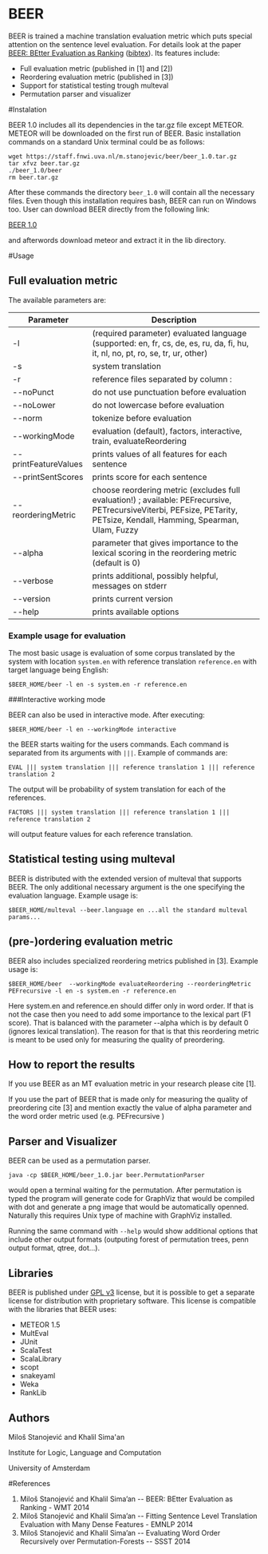 BEER
==========

BEER is trained a machine translation evaluation metric which puts special attention on the sentence level evaluation. For details look at the paper  [BEER: BEtter Evaluation as Ranking](http://www.statmt.org/wmt14/pdf/W14-3354.pdf) ([bibtex](http://www.statmt.org/wmt14/bib/W14-3354.bib)). Its features include:

* Full evaluation metric (published in [1] and [2])
* Reordering evaluation metric (published in [3])
* Support for statistical testing trough multeval
* Permutation parser and visualizer

#Instalation

BEER 1.0 includes all its dependencies in the tar.gz file except METEOR. METEOR will be downloaded on the first run of BEER. Basic installation commands on a standard Unix terminal could be as follows:

    wget https://staff.fnwi.uva.nl/m.stanojevic/beer/beer_1.0.tar.gz
    tar xfvz beer.tar.gz
    ./beer_1.0/beer
    rm beer.tar.gz

After these commands the directory `beer_1.0` will contain all the necessary files. Even though this installation requires bash, BEER can run on Windows too. User can download BEER directly from the following link:

[BEER 1.0](https://staff.fnwi.uva.nl/m.stanojevic/beer/beer_1.0.tar.gz)

and afterwords download meteor and extract it in the lib directory.

#Usage

## Full evaluation metric

The available parameters are:

Parameter  | Description
------------- | -------------
-l                                 | (required parameter) evaluated language (supported: en, fr, cs, de, es, ru, da, fi, hu, it, nl, no, pt, ro, se, tr, ur, other)
-s                                | system translation
-r                                | reference files separated by column :
--noPunct                    | do not use punctuation before evaluation
--noLower                  | do not lowercase before evaluation
--norm                        | tokenize before evaluation
--workingMode           | evaluation (default), factors, interactive, train, evaluateReordering
--printFeatureValues | prints values of all features for each sentence
--printSentScores      | prints score for each sentence
--reorderingMetric      | choose reordering metric (excludes full evaluation!) ; available: PEFrecursive, PETrecursiveViterbi, PEFsize, PETarity, PETsize, Kendall, Hamming, Spearman, Ulam, Fuzzy
--alpha                 | parameter that gives importance to the lexical scoring in the reordering metric (default is 0)
--verbose                    | prints additional, possibly helpful, messages on stderr
--version                     | prints current version
--help                          | prints available options

### Example usage for evaluation

The most basic usage is evaluation of some corpus translated by the system with location `system.en` with reference translation `reference.en` with target language being English:

    $BEER_HOME/beer -l en -s system.en -r reference.en

###Interactive working mode

BEER can also be used in interactive mode. After executing:

    $BEER_HOME/beer -l en --workingMode interactive

the BEER starts waiting for the users commands. Each command is separated from its arguments with `|||`. Example of commands are:

    EVAL ||| system translation ||| reference translation 1 ||| reference translation 2

The output will be probability of system translation for each of the references.

    FACTORS ||| system translation ||| reference translation 1 ||| reference translation 2

will output feature values for each reference translation.

## Statistical testing using multeval

BEER is distributed with the extended version of multeval that supports BEER. The only additional necessary argument is the one specifying the evaluation language. Example usage is:

    $BEER_HOME/multeval --beer.language en ...all the standard multeval params...

## (pre-)ordering evaluation metric

BEER also includes specialized reordering metrics published in [3]. Example usage is:

    $BEER_HOME/beer  --workingMode evaluateReordering --reorderingMetric PEFrecursive -l en -s system.en -r reference.en

Here system.en and reference.en should differ only in word order.
If that is not the case then you need to add some importance to the lexical part (F1 score).
That is balanced with the parameter --alpha which is by default 0 (ignores lexical translation).
The reason for that is that this reordering metric is meant to be used only for measuring the quality of preordering.

## How to report the results

If you use BEER as an MT evaluation metric in your research please cite [1].

If you use the part of BEER that is made only for measuring the quality of preordering cite [3]
and mention exactly the value of alpha parameter and the word order metric used (e.g. PEFrecursive )    

## Parser and Visualizer

BEER can be used as a permutation parser. 

    java -cp $BEER_HOME/beer_1.0.jar beer.PermutationParser

would open a terminal waiting for the permutation. After permutation is typed the program will generate code for GraphViz that would be compiled with dot and generate a png image that would be automatically openned. Naturally this requires Unix type of machine with GraphViz installed.

Running the same command with `--help` would show additional options that include other output formats (outputing forest of permutation trees, penn output format, qtree, dot...).

Libraries
----
BEER is published under [GPL v3](http://www.gnu.org/licenses/gpl-3.0.html) license, but it is possible to get a separate license for distribution with proprietary software. This license is compatible with the libraries that BEER uses:

- METEOR 1.5
- MultEval
- JUnit
- ScalaTest
- ScalaLibrary
- scopt
- snakeyaml
- Weka
- RankLib

Authors
----
Miloš Stanojević and Khalil Sima'an

Institute for Logic, Language and Computation

University of Amsterdam

#References

1. Miloš Stanojević and Khalil Sima’an -- BEER: BEtter Evaluation as Ranking - WMT 2014
2. Miloš Stanojević and Khalil Sima’an -- Fitting Sentence Level Translation Evaluation with Many Dense Features - EMNLP 2014
3. Miloš Stanojević and Khalil Sima’an -- Evaluating Word Order Recursively over Permutation-Forests -- SSST 2014
